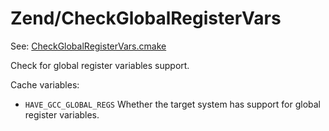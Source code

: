 # Zend/CheckGlobalRegisterVars

See: [CheckGlobalRegisterVars.cmake](https://github.com/petk/php-build-system/tree/master/cmake/cmake/modules/Zend/CheckGlobalRegisterVars.cmake)

Check for global register variables support.

Cache variables:

* `HAVE_GCC_GLOBAL_REGS`
  Whether the target system has support for global register variables.
